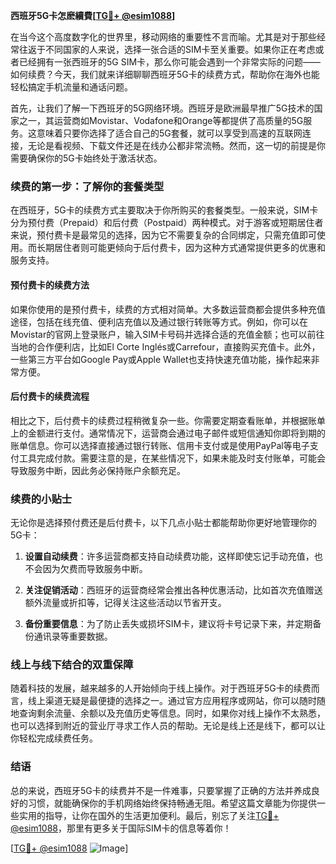 **西班牙5G卡怎麽續費[[TG💪+ @esim1088](https://t.me/s/esim1088)]**

在当今这个高度数字化的世界里，移动网络的重要性不言而喻。尤其是对于那些经常往返于不同国家的人来说，选择一张合适的SIM卡至关重要。如果你正在考虑或者已经拥有一张西班牙的5G SIM卡，那么你可能会遇到一个非常实际的问题——如何续费？今天，我们就来详细聊聊西班牙5G卡的续费方式，帮助你在海外也能轻松搞定手机流量和通话问题。

首先，让我们了解一下西班牙的5G网络环境。西班牙是欧洲最早推广5G技术的国家之一，其运营商如Movistar、Vodafone和Orange等都提供了高质量的5G服务。这意味着只要你选择了适合自己的5G套餐，就可以享受到高速的互联网连接，无论是看视频、下载文件还是在线办公都非常流畅。然而，这一切的前提是你需要确保你的5G卡始终处于激活状态。

### 续费的第一步：了解你的套餐类型

在西班牙，5G卡的续费方式主要取决于你所购买的套餐类型。一般来说，SIM卡分为预付费（Prepaid）和后付费（Postpaid）两种模式。对于游客或短期居住者来说，预付费卡是最常见的选择，因为它不需要复杂的合同绑定，只需充值即可使用。而长期居住者则可能更倾向于后付费卡，因为这种方式通常提供更多的优惠和服务支持。

#### 预付费卡的续费方法

如果你使用的是预付费卡，续费的方式相对简单。大多数运营商都会提供多种充值途径，包括在线充值、便利店充值以及通过银行转账等方式。例如，你可以在Movistar的官网上登录账户，输入SIM卡号码并选择合适的充值金额；也可以前往当地的合作便利店，比如El Corte Inglés或Carrefour，直接购买充值卡。此外，一些第三方平台如Google Pay或Apple Wallet也支持快速充值功能，操作起来非常方便。

#### 后付费卡的续费流程

相比之下，后付费卡的续费过程稍微复杂一些。你需要定期查看账单，并根据账单上的金额进行支付。通常情况下，运营商会通过电子邮件或短信通知你即将到期的账单信息。你可以选择直接通过银行转账、信用卡支付或是使用PayPal等电子支付工具完成付款。需要注意的是，在某些情况下，如果未能及时支付账单，可能会导致服务中断，因此务必保持账户余额充足。

### 续费的小贴士

无论你是选择预付费还是后付费卡，以下几点小贴士都能帮助你更好地管理你的5G卡：

1. **设置自动续费**：许多运营商都支持自动续费功能，这样即使忘记手动充值，也不会因为欠费而导致服务中断。
   
2. **关注促销活动**：西班牙的运营商经常会推出各种优惠活动，比如首次充值赠送额外流量或折扣等，记得关注这些活动以节省开支。

3. **备份重要信息**：为了防止丢失或损坏SIM卡，建议将卡号记录下来，并定期备份通讯录等重要数据。

### 线上与线下结合的双重保障

随着科技的发展，越来越多的人开始倾向于线上操作。对于西班牙5G卡的续费而言，线上渠道无疑是最便捷的选择之一。通过官方应用程序或网站，你可以随时随地查询剩余流量、余额以及充值历史等信息。同时，如果你对线上操作不太熟悉，也可以选择到附近的营业厅寻求工作人员的帮助。无论是线上还是线下，都可以让你轻松完成续费任务。

### 结语

总的来说，西班牙5G卡的续费并不是一件难事，只要掌握了正确的方法并养成良好的习惯，就能确保你的手机网络始终保持畅通无阻。希望这篇文章能为你提供一些实用的指导，让你在国外的生活更加便利。最后，别忘了关注[TG💪+ @esim1088](https://t.me/s/esim1088)，那里有更多关于国际SIM卡的信息等着你！

[[TG💪+ @esim1088](https://t.me/s/esim1088) ![Image](https://i.postimg.cc/4NQfJmqS/Snipaste-2025-05-13-00-14-12.png)]